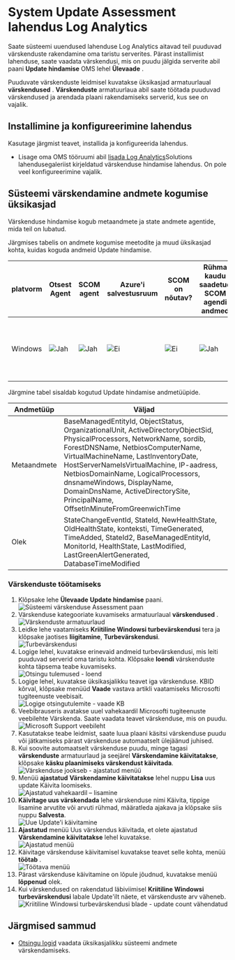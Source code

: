 <properties
    pageTitle="Süsteemi värskendamine Assessment lahenduse Log Analytics | Microsoft Azure'i"
    description="Saate süsteemi uuendused lahenduse Log Analytics aitavad teil puuduvad värskenduste rakendamine oma taristu serverites."
    services="log-analytics"
    documentationCenter=""
    authors="bandersmsft"
    manager="jwhit"
    editor=""/>

<tags
    ms.service="log-analytics"
    ms.workload="na"
    ms.tgt_pltfrm="na"
    ms.devlang="na"
    ms.topic="article"
    ms.date="08/11/2016"
    ms.author="banders"/>

# <a name="system-update-assessment-solution-in-log-analytics"></a>System Update Assessment lahendus Log Analytics

Saate süsteemi uuendused lahenduse Log Analytics aitavad teil puuduvad värskenduste rakendamine oma taristu serverites. Pärast installimist lahenduse, saate vaadata värskendusi, mis on puudu jälgida serverite abil paani **Update hindamise** OMS lehel **Ülevaade** .

Puuduvate värskenduste leidmisel kuvatakse üksikasjad armatuurlaual **värskendused** . **Värskenduste** armatuurlaua abil saate töötada puuduvad värskendused ja arendada plaani rakendamiseks serverid, kus see on vajalik.

## <a name="installing-and-configuring-the-solution"></a>Installimine ja konfigureerimine lahendus
Kasutage järgmist teavet, installida ja konfigureerida lahendus.

- Lisage oma OMS tööruumi abil [lisada Log Analytics](log-analytics-add-solutions.md)Solutions lahendusegaleriist kirjeldatud värskenduse hindamise lahendus.  On pole veel konfigureerimine vajalik.

## <a name="system-update-data-collection-details"></a>Süsteemi värskendamine andmete kogumise üksikasjad

Värskenduse hindamise kogub metaandmete ja state andmete agentide, mida teil on lubatud.

Järgmises tabelis on andmete kogumise meetodite ja muud üksikasjad kohta, kuidas koguda andmeid Update hindamise.

| platvorm | Otsest Agent | SCOM agent | Azure'i salvestusruum | SCOM on nõutav? | Rühma kaudu saadetud SCOM agendi andmed | saidikogumi sagedus |
|---|---|---|---|---|---|---|
|Windows|![Jah](./media/log-analytics-system-update/oms-bullet-green.png)|![Jah](./media/log-analytics-system-update/oms-bullet-green.png)|![Ei](./media/log-analytics-system-update/oms-bullet-red.png)|            ![Ei](./media/log-analytics-system-update/oms-bullet-red.png)|![Jah](./media/log-analytics-system-update/oms-bullet-green.png)| Vähemalt 2 korda päevas ja 15 minutit pärast värskenduse installimist|

Järgmine tabel sisaldab kogutud Update hindamise andmetüüpide.

|**Andmetüüp**|**Väljad**|
|---|---|
|Metaandmete|BaseManagedEntityId, ObjectStatus, OrganizationalUnit, ActiveDirectoryObjectSid, PhysicalProcessors, NetworkName, sordib, ForestDNSName, NetbiosComputerName, VirtualMachineName, LastInventoryDate, HostServerNameIsVirtualMachine, IP-aadress, NetbiosDomainName, LogicalProcessors, dnsnameWindows, DisplayName, DomainDnsName, ActiveDirectorySite, PrincipalName, OffsetInMinuteFromGreenwichTime|
|Olek|StateChangeEventId, StateId, NewHealthState, OldHealthState, konteksti, TimeGenerated, TimeAdded, StateId2, BaseManagedEntityId, MonitorId, HealthState, LastModified, LastGreenAlertGenerated, DatabaseTimeModified|


### <a name="to-work-with-updates"></a>Värskenduste töötamiseks

1. Klõpsake lehe **Ülevaade** **Update hindamise** paani.  
    ![Süsteemi värskenduse Assessment paan](./media/log-analytics-system-update/sys-update-tile.png)
2. Värskenduse kategooriate kuvamiseks armatuurlaual **värskendused** .  
    ![Värskenduste armatuurlaud](./media/log-analytics-system-update/sys-updates02.png)
3. Leidke lehe vaatamiseks **Kriitiline Windowsi turbevärskendusi** tera ja klõpsake jaotises **liigitamine**, **Turbevärskendusi**.  
    ![Turbevärskendusi](./media/log-analytics-system-update/sys-updates03.png)
4. Logige lehel, kuvatakse erinevaid andmeid turbevärskendusi, mis leiti puuduvad serverid oma taristu kohta. Klõpsake **loendi** värskenduste kohta täpsema teabe kuvamiseks.  
    ![Otsingu tulemused - loend](./media/log-analytics-system-update/sys-updates04.png)
5. Logige lehel, kuvatakse üksikasjalikku teavet iga värskenduse. KBID kõrval, klõpsake menüüd **Vaade** vastava artikli vaatamiseks Microsofti tugiteenuste veebisait.  
    ![Logige otsingutulemite - vaade KB](./media/log-analytics-system-update/sys-updates05.png)
6. Veebibrauseris avatakse uuel vahekaardil Microsofti tugiteenuste veebilehte Värskenda. Saate vaadata teavet värskenduse, mis on puudu.  
    ![Microsoft Support veebileht](./media/log-analytics-system-update/sys-updates06.png)
7. Kasutatakse teabe leidmist, saate luua plaani käsitsi värskenduse puudu või jätkamiseks pärast värskenduse automaatselt ülejäänud juhised.
8. Kui soovite automaatselt värskenduse puudu, minge tagasi **värskenduste** armatuurlaud ja seejärel **Värskendamine käivitatakse**, klõpsake **käsku plaanimiseks värskendust käivitada**.  
    ![Värskenduse jookseb - ajastatud menüü](./media/log-analytics-system-update/sys-updates07.png)
9. Menüü **ajastatud** **Värskendamine käivitatakse** lehel nuppu **Lisa** uus update Käivita loomiseks.  
    ![Ajastatud vahekaardil – lisamine](./media/log-analytics-system-update/sys-updates08.png)
10. **Käivitage uus värskendada** lehe värskenduse nimi Käivita, tippige lisamine arvutite või arvuti rühmad, määratleda ajakava ja klõpsake siis nuppu **Salvesta**.  
    ![Uue Update'i käivitamine](./media/log-analytics-system-update/sys-updates09.png)
11. **Ajastatud** menüü Uus värskendus käivitada, et olete ajastatud **Värskendamine käivitatakse** lehel kuvatakse.  
    ![Ajastatud menüü](./media/log-analytics-system-update/sys-updates10.png)
12. Käivitage värskenduse käivitamisel kuvatakse teavet selle kohta, menüü **töötab** .  
    ![Töötava menüü](./media/log-analytics-system-update/sys-updates11.png)
13. Pärast värskenduse käivitamine on lõpule jõudnud, kuvatakse menüü **lõppenud** olek.
14. Kui värskendused on rakendatud läbiviimisel **Kriitiline Windowsi turbevärskendusi** labale Update'ilt näete, et värskenduste arv väheneb.  
    ![Kriitiline Windowsi turbevärskendusi blade - update count vähendatud](./media/log-analytics-system-update/sys-updates12.png)



## <a name="next-steps"></a>Järgmised sammud

- [Otsingu logid](log-analytics-log-searches.md) vaadata üksikasjalikku süsteemi andmete värskendamiseks.
